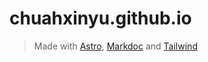 # chuahxinyu.github.io
> Made with [Astro](https://astro.build), [Markdoc](https://markdoc.dev) and [Tailwind](https://tailwindcss.com)